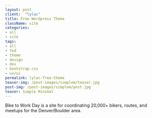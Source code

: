 ```yaml
---
layout: post
client:  "lylac"
title: Free Wordpress Theme
className: site
categories: 
- all
- site
tags:
- all
- fed
- theme
- design
- dev
- bootstrap.css
- ux/ui
permalink: lylac-free-theme
teaser-img: /post-images/simplem/teaser.jpg
post-img: /post-images/simplem/post.jpg
teaser: Simple Minimal 
---
```

Bike to Work Day is a site for coordinating 20,000+ bikers, routes, and meetups for the Denver/Boulder area.
